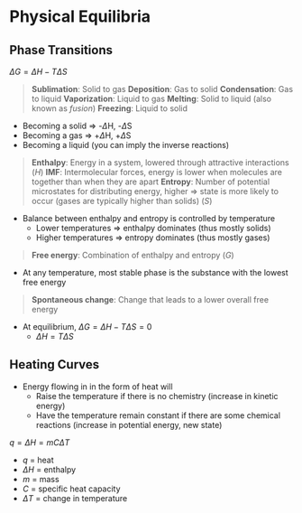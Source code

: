 # Physical Equilibria

## Phase Transitions

$\Delta G = \Delta H - T \Delta S$

> **Sublimation**: Solid to gas
> **Deposition**: Gas to solid
> **Condensation**: Gas to liquid
> **Vaporization**: Liquid to gas
> **Melting**: Solid to liquid (also known as *fusion*)
> **Freezing**: Liquid to solid

- Becoming a solid => -$\Delta$H, -$\Delta$S
- Becoming a gas => +$\Delta$H, +$\Delta$S
- Becoming a liquid (you can imply the inverse reactions)

> **Enthalpy**: Energy in a system, lowered through attractive interactions (*H*)
> **IMF**: Intermolecular forces, energy is lower when molecules are together than when they are apart
> **Entropy**: Number of potential microstates for distributing energy, higher => state is more likely to occur (gases are typically higher than solids) (*S*)

- Balance between enthalpy and entropy is controlled by temperature
  - Lower temperatures => enthalpy dominates (thus mostly solids)
  - Higher temperatures => entropy dominates (thus mostly gases)

> **Free energy**: Combination of enthalpy and entropy (*G*)

- At any temperature, most stable phase is the substance with the lowest free energy

> **Spontaneous change**: Change that leads to a lower overall free energy

- At equilibrium, $\Delta G = \Delta H - T \Delta S = 0$
  - $\Delta H = T \Delta S$

## Heating Curves

- Energy flowing in in the form of heat will
  - Raise the temperature if there is no chemistry (increase in kinetic energy)
  - Have the temperature remain constant if there are some chemical reactions (increase in potential energy, new state)

$q = \Delta H = m C \Delta T$

- $q$ = heat
- $\Delta H$ = enthalpy
- $m$ = mass
- $C$ = specific heat capacity
- $\Delta T$ = change in temperature
